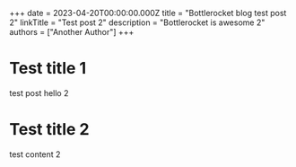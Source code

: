 +++
date = 2023-04-20T00:00:00.000Z
title = "Bottlerocket blog test post 2"
linkTitle = "Test post 2"
description = "Bottlerocket is awesome 2"
authors = ["Another Author"]
+++

# Test title 1

test post hello 2

# Test title 2

test content 2

